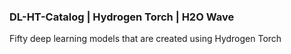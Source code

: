 ### DL-HT-Catalog | Hydrogen Torch | H2O Wave
Fifty deep learning models that are created using Hydrogen Torch 
